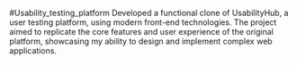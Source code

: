 #Usability_testing_platform
Developed a functional clone of UsabilityHub, a user testing platform, using modern front-end technologies. The project aimed to replicate
the core features and user experience of the original platform, showcasing my ability to design and implement complex web
applications.
